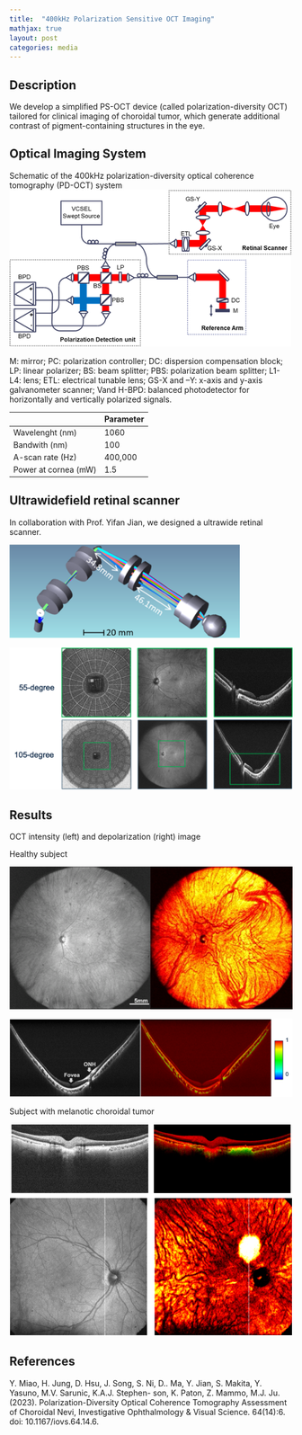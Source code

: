 ```yaml
---
title:  "400kHz Polarization Sensitive OCT Imaging"
mathjax: true
layout: post
categories: media
---
```


## Description
We develop a simplified PS-OCT device (called polarization-diversity OCT) tailored for clinical imaging of choroidal tumor, which generate additional contrast of pigment-containing structures in the eye.

## Optical Imaging System
Schematic of the 400kHz polarization-diversity optical coherence tomography (PD-OCT) system
![System Diagram](/assets/img/project1-1.png)

M: mirror; PC: polarization controller; DC: dispersion
compensation block; LP: linear polarizer; BS: beam splitter; PBS: polarization beam splitter; L1-
L4: lens; ETL: electrical tunable lens; GS-X and –Y: x-axis and y-axis galvanometer scanner; Vand H-BPD: balanced photodetector for horizontally and vertically polarized signals.

|| Parameter | 
|----------|----------|
| Wavelenght (nm)| 1060 | 
| Bandwith (nm)| 100 | 
| A-scan rate (Hz) | 400,000|
| Power at cornea (mW) | 1.5 |

## Ultrawidefield retinal scanner

In collaboration with Prof. Yifan Jian, we designed a ultrawide retinal scanner.

![System Diagram](/assets/img/project1-5.png)

![System Diagram](/assets/img/project1-2.png)

## Results

OCT intensity (left) and depolarization (right) image

Healthy subject 

![System Diagram](/assets/img/project1-3.png)

![System Diagram](/assets/img/project1-4.png)

Subject with melanotic choroidal tumor

![System Diagram](/assets/img/project1-6.png)


## References
Y. Miao, H. Jung, D. Hsu, J. Song, S. Ni, D.. Ma, Y. Jian, S. Makita, Y. Yasuno, M.V. Sarunic, K.A.J. Stephen-
son, K. Paton, Z. Mammo, M.J. Ju. (2023). Polarization-Diversity Optical Coherence Tomography Assessment of Choroidal Nevi, Investigative Ophthalmology & Visual Science. 64(14):6. doi: 10.1167/iovs.64.14.6.
